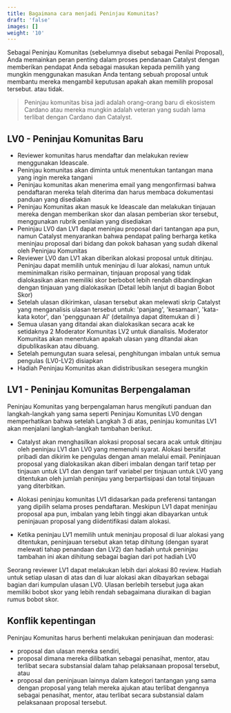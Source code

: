 ```yaml
---
title: Bagaimana cara menjadi Peninjau Komunitas?
draft: 'false'
images: []
weight: '10'
---
```


Sebagai Peninjau Komunitas (sebelumnya disebut sebagai Penilai Proposal), Anda memainkan peran penting dalam proses pendanaan Catalyst dengan memberikan pendapat Anda sebagai masukan kepada pemilih yang mungkin menggunakan masukan Anda tentang sebuah proposal untuk membantu mereka mengambil keputusan apakah akan memilih proposal tersebut. atau tidak.

> Peninjau komunitas bisa jadi adalah orang-orang baru di ekosistem Cardano atau mereka mungkin adalah veteran yang sudah lama terlibat dengan Cardano dan Catalyst.

## LV0 - Peninjau Komunitas Baru

- Reviewer komunitas harus mendaftar dan melakukan review menggunakan Ideascale.
- Peninjau komunitas akan diminta untuk menentukan tantangan mana yang ingin mereka tangani
- Peninjau komunitas akan menerima email yang mengonfirmasi bahwa pendaftaran mereka telah diterima dan harus membaca dokumentasi panduan yang disediakan
- Peninjau Komunitas akan masuk ke Ideascale dan melakukan tinjauan mereka dengan memberikan skor dan alasan pemberian skor tersebut, menggunakan rubrik penilaian yang disediakan
- Peninjau LV0 dan LV1 dapat meninjau proposal dari tantangan apa pun, namun Catalyst menyarankan bahwa pendapat paling berharga ketika meninjau proposal dari bidang dan pokok bahasan yang sudah dikenal oleh Peninjau Komunitas
- Reviewer LV0 dan LV1 akan diberikan alokasi proposal untuk ditinjau. Peninjau dapat memilih untuk meninjau di luar alokasi, namun untuk meminimalkan risiko permainan, tinjauan proposal yang tidak dialokasikan akan memiliki skor berbobot lebih rendah dibandingkan dengan tinjauan yang dialokasikan (Detail lebih lanjut di bagian Bobot Skor)
- Setelah ulasan dikirimkan, ulasan tersebut akan melewati skrip Catalyst yang menganalisis ulasan tersebut untuk: 'panjang', 'kesamaan', 'kata-kata kotor', dan 'penggunaan AI' (detailnya dapat ditemukan di )
- Semua ulasan yang ditandai akan dialokasikan secara acak ke setidaknya 2 Moderator Komunitas LV2 untuk dianalisis. Moderator Komunitas akan menentukan apakah ulasan yang ditandai akan dipublikasikan atau dibuang.
- Setelah pemungutan suara selesai, penghitungan imbalan untuk semua pengulas (LV0-LV2) disiapkan
- Hadiah Peninjau Komunitas akan didistribusikan sesegera mungkin

## LV1 - Peninjau Komunitas Berpengalaman

Peninjau Komunitas yang berpengalaman harus mengikuti panduan dan langkah-langkah yang sama seperti Peninjau Komunitas LV0 dengan memperhatikan bahwa setelah Langkah 3 di atas, peninjau komunitas LV1 akan menjalani langkah-langkah tambahan berikut.

- Catalyst akan menghasilkan alokasi proposal secara acak untuk ditinjau oleh peninjau LV1 dan LV0 yang memenuhi syarat. Alokasi bersifat pribadi dan dikirim ke pengulas dengan aman melalui email. Peninjauan proposal yang dialokasikan akan diberi imbalan dengan tarif tetap per tinjauan untuk LV1 dan dengan tarif variabel per tinjauan untuk LV0 yang ditentukan oleh jumlah peninjau yang berpartisipasi dan total tinjauan yang diterbitkan.

- Alokasi peninjau komunitas LV1 didasarkan pada preferensi tantangan yang dipilih selama proses pendaftaran. Meskipun LV1 dapat meninjau proposal apa pun, imbalan yang lebih tinggi akan dibayarkan untuk peninjauan proposal yang diidentifikasi dalam alokasi.

- Ketika peninjau LV1 memilih untuk meninjau proposal di luar alokasi yang ditentukan, peninjauan tersebut akan tetap dihitung (dengan syarat melewati tahap penandaan dan LV2) dan hadiah untuk peninjau tambahan ini akan dihitung sebagai bagian dari pot hadiah LV0

Seorang reviewer LV1 dapat melakukan lebih dari alokasi 80 review. Hadiah untuk setiap ulasan di atas dan di luar alokasi akan dibayarkan sebagai bagian dari kumpulan ulasan LV0. Ulasan berlebih tersebut juga akan memiliki bobot skor yang lebih rendah sebagaimana diuraikan di bagian rumus bobot skor.

## Konflik kepentingan

Peninjau Komunitas harus berhenti melakukan peninjauan dan moderasi:

- proposal dan ulasan mereka sendiri,
- proposal dimana mereka dilibatkan sebagai penasihat, mentor, atau terlibat secara substansial dalam tahap pelaksanaan proposal tersebut, atau
- proposal dan peninjauan lainnya dalam kategori tantangan yang sama dengan proposal yang telah mereka ajukan atau terlibat dengannya sebagai penasihat, mentor, atau terlibat secara substansial dalam pelaksanaan proposal tersebut.
